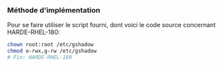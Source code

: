 ### Méthode d'implémentation
Pour se faire utiliser le script fourni, dont voici le code source concernant HARDE-RHEL-180:
```bash
chown root:root /etc/gshadow
chmod o-rwx,g-rw /etc/gshadow
# Fin: HARDE-RHEL-180
```
